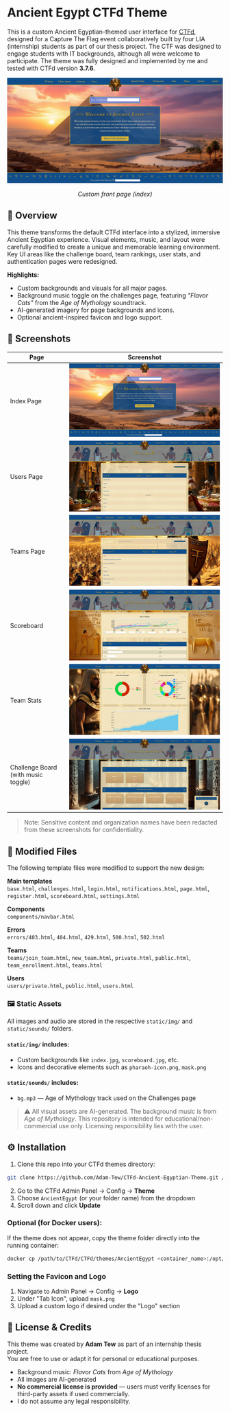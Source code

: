 
# Ancient Egypt CTFd Theme

This is a custom Ancient Egyptian-themed user interface for [CTFd](https://github.com/CTFd/CTFd), designed for a Capture The Flag event collaboratively built by four LIA (internship) students as part of our thesis project. The CTF was designed to engage students with IT backgrounds, although all were welcome to participate. The theme was fully designed and implemented by me and tested with CTFd version **3.7.6**.

<div align="center">
  <img src="1.png" width="700"/>
  <p><em>Custom front page (index)</em></p>
</div>

## 🎨 Overview

This theme transforms the default CTFd interface into a stylized, immersive Ancient Egyptian experience. Visual elements, music, and layout were carefully modified to create a unique and memorable learning environment. Key UI areas like the challenge board, team rankings, user stats, and authentication pages were redesigned.

**Highlights:**

- Custom backgrounds and visuals for all major pages.
- Background music toggle on the challenges page, featuring *"Flavor Cats"* from the *Age of Mythology* soundtrack.
- AI-generated imagery for page backgrounds and icons.
- Optional ancient-inspired favicon and logo support.

## 📸 Screenshots

| Page | Screenshot |
|------|------------|
| Index Page | ![Index](1.png) |
| Users Page | ![Users](2.png) |
| Teams Page | ![Teams](3.png) |
| Scoreboard | ![Scoreboard](4.png) |
| Team Stats | ![Team Stats](5.png) |
| Challenge Board (with music toggle) | ![Challenges](6.png) |

> Note: Sensitive content and organization names have been redacted from these screenshots for confidentiality.

## 🧩 Modified Files

The following template files were modified to support the new design:

**Main templates**  
`base.html`, `challenges.html`, `login.html`, `notifications.html`, `page.html`, `register.html`, `scoreboard.html`, `settings.html`

**Components**  
`components/navbar.html`

**Errors**  
`errors/403.html`, `404.html`, `429.html`, `500.html`, `502.html`

**Teams**  
`teams/join_team.html`, `new_team.html`, `private.html`, `public.html`, `team_enrollment.html`, `teams.html`

**Users**  
`users/private.html`, `public.html`, `users.html`

### 🖼 Static Assets

All images and audio are stored in the respective `static/img/` and `static/sounds/` folders.

#### `static/img/` includes:
- Custom backgrounds like `index.jpg`, `scoreboard.jpg`, etc.
- Icons and decorative elements such as `pharaoh-icon.png`, `mask.png`

#### `static/sounds/` includes:
- `bg.mp3` — Age of Mythology track used on the Challenges page

> ⚠️ All visual assets are AI-generated. The background music is from *Age of Mythology*. This repository is intended for educational/non-commercial use only. Licensing responsibility lies with the user.

## ⚙️ Installation

1. Clone this repo into your CTFd themes directory:

```bash
git clone https://github.com/Adam-Tew/CTFd-Ancient-Egyptian-Theme.git /path/to/CTFd/CTFd/themes/AncientEgypt
```

2. Go to the CTFd Admin Panel → Config → **Theme**  
3. Choose `AncientEgypt` (or your folder name) from the dropdown  
4. Scroll down and click **Update**

### Optional (for Docker users):

If the theme does not appear, copy the theme folder directly into the running container:

```bash
docker cp /path/to/CTFd/CTFd/themes/AncientEgypt <container_name>:/opt/CTFd/CTFd/themes/
```

### Setting the Favicon and Logo

1. Navigate to Admin Panel → Config → **Logo**
2. Under "Tab Icon", upload `mask.png`
3. Upload a custom logo if desired under the "Logo" section

## 📄 License & Credits

This theme was created by **Adam Tew** as part of an internship thesis project.  
You are free to use or adapt it for personal or educational purposes.

- Background music: *Flavor Cats* from *Age of Mythology*  
- All images are AI-generated  
- **No commercial license is provided** — users must verify licenses for third-party assets if used commercially.  
- I do not assume any legal responsibility.

